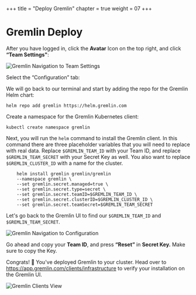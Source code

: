 +++
title = "Deploy Gremlin"
chapter = true
weight = 07
+++

# Gremlin Deploy

After you have logged in, click the **Avatar** Icon on the top right, and click **“Team Settings"**:

![Gremlin Navigation to Team Settings](/images/gremlin/gremlin_people_team.png)

Select the “Configuration” tab:


We will go back to our terminal and start by adding the repo for the Gremlin Helm chart:
```
helm repo add gremlin https://helm.gremlin.com

```
Create a namespace for the Gremlin Kubernetes client:
```
kubectl create namespace gremlin
```

Next, you will run the `helm` command to install the Gremlin client. In this command there are three placeholder variables that you will need to replace with real data. Replace `$GREMLIN_TEAM_ID` with your Team ID, and replace `$GREMLIN_TEAM_SECRET` with your Secret Key as well. You also want to replace `$GREMLIN_CLUSTER_ID` with a name for the cluster.
```
    helm install gremlin gremlin/gremlin 
    --namespace gremlin \
    --set gremlin.secret.managed=true \
    --set gremlin.secret.type=secret \
    --set gremlin.secret.teamID=$GREMLIN_TEAM_ID \
    --set gremlin.secret.clusterID=$GREMLIN_CLUSTER_ID \
    --set gremlin.secret.teamSecret=$GREMLIN_TEAM_SECRET
```
Let's go back to the Gremlin UI to find our `$GREMLIN_TEAM_ID` and `$GREMLIN_TEAM_SECRET`. 

![Gremlin Navigation to Configuration](/images/gremlin/gremlin_config.png)

Go ahead and copy your **Team ID**, and press **“Reset”** in **Secret Key.** Make sure to copy the Key. 

Congrats! 🎉 You've deployed Gremlin to your cluster. Head over to https://app.gremlin.com/clients/infrastructure to verify your installation on the Gremlin UI. 

![Gremlin Clients View](/images/gremlin/gremlin_ui_clients.png)
